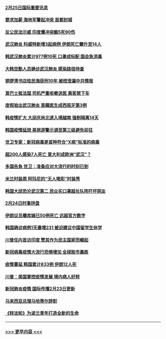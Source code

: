 #### [2月25日国际重要讯息](../pages/prog202/a102785315.md?t=02252131) 
#### [要求加薪 海地军警起冲突 首都封城](../pages/prog202/a102785256.md?t=02252131) 
#### [反公民法示威 印度爆冲突酿5死90伤](../pages/prog202/a102785244.md?t=02252131) 
#### [武汉肺炎 科威特新增3起病例 伊朗死亡攀升至14人](../pages/prog202/a102785229.md?t=02252131) 
#### [韩武汉肺炎累计977例10死 口罩成标配 国会急消毒](../pages/prog202/a102784917.md?t=02252131) 
#### [大韩空勤人员确诊武汉肺炎 感染路径待查](../pages/prog202/a102785145.md?t=02252131) 
#### [铜锣湾书店桂民海获刑10年 被控泄漏中共情报](../pages/prog202/a102785088.md?t=02252131) 
#### [意巴士抵法国 司机严重咳嗽送医 乘客禁下车](../pages/prog202/a102785016.md?t=02252131) 
#### [度假验出武汉肺炎 意藉医生成西班牙第3例](../pages/prog202/a102785005.md?t=02252131) 
#### [韩疫情扩大 大邱庆尚北道入境越南 强制隔离14天](../pages/prog202/a102784992.md?t=02252131) 
#### [韩国疫情延烧 美旅游警示调至第三级避免前往](../pages/prog202/a102784949.md?t=02252131) 
#### [世卫专家：新冠病毒是首种符合“X病”标准的病毒](../pages/prog202/a102784702.md?t=02252131) 
#### [超200人感染7人死亡 意大利成欧洲“武汉”？](../pages/prog202/a102784822.md?t=02252131) 
#### [多国告急 世卫：准备应对大流行的时刻已到](../pages/prog202/a102784810.md?t=02252131) 
#### [米兰时装周 阿玛尼的“无人喝彩”时装秀](../pages/prog202/a102784750.md?t=02252131) 
#### [韩国大邱恐沦武汉第二 民众买口罩超长队阵吓坏网友](../pages/prog202/a102784714.md?t=02252131) 
#### [2月24日时事拼盘](../pages/prog202/a102784745.md?t=02252131) 
#### [伊朗议员曝库姆已50例死亡 远超官方数字](../pages/prog202/a102784656.md?t=02252131) 
#### [韩国确诊病例1天暴增231 被迫建议中国留学生休学](../pages/prog202/a102784629.md?t=02252131) 
#### [川普任内首访印度 赞其作为民主国家而崛起](../pages/prog202/a102784631.md?t=02252131) 
#### [新冠病毒疫情大流行恐惧增加 全球股市暴跌](../pages/prog202/a102784603.md?t=02252131) 
#### [疫情蔓延 韩国累计833例 伊朗12人死](../pages/prog202/a102784616.md?t=02252131) 
#### [川普：美国掌控疫情发展 境内病人好转](../pages/prog202/a102784609.md?t=02252131) 
#### [新冠肺炎疫情 国际传播2月23日更新](../pages/prog202/a102784438.md?t=02252131) 
#### [马来西亚总理马哈蒂尔辞职](../pages/prog202/a102784436.md?t=02252131) 
#### [《转法轮》为波兰青年打造全新的生命](../pages/prog202/a102784409.md?t=02252131) 

----
#### [ >>> 更早内容 <<< ](../indexes/prog202-earlier.md)

